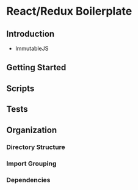 # React/Redux Boilerplate

## Introduction
* ImmutableJS

## Getting Started
## Scripts
## Tests
## Organization

### Directory Structure
### Import Grouping
### Dependencies
